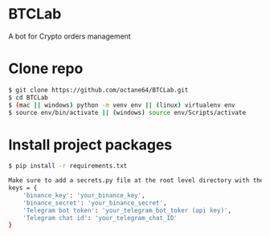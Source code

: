 # BTCLab
A bot for Crypto orders management

# Clone repo
```sh
$ git clone https://github.com/octane64/BTCLab.git
$ cd BTCLab
$ (mac || windows) python -m venv env || (linux) virtualenv env
$ source env/bin/activate || (windows) source env/Scripts/activate
```

# Install project packages
```sh
$ pip install -r requirements.txt

Make sure to add a secrets.py file at the root level directory with the following structure:
keys = {
    'binance_key': 'your_binance_key',
    'binance_secret': 'your_binance_secret',
    'Telegram bot token': 'your_telegram_bot_toker (api key)',
    'Telegram chat id': 'your_telegram_chat_ID'
}